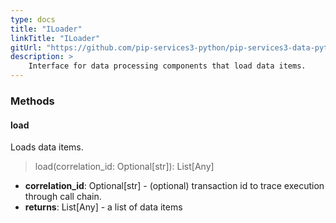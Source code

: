 ```yaml
---
type: docs
title: "ILoader"
linkTitle: "ILoader"
gitUrl: "https://github.com/pip-services3-python/pip-services3-data-python"
description: >
    Interface for data processing components that load data items.
---
```



### Methods

#### load
Loads data items.

> load(correlation_id: Optional[str]): List[Any]

- **correlation_id**: Optional[str] - (optional) transaction id to trace execution through call chain.
- **returns**: List[Any] - a list of data items

